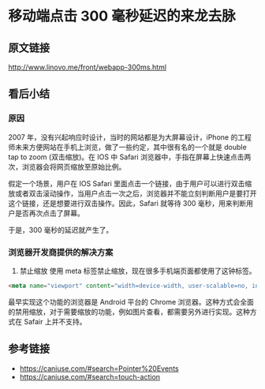 # 移动端点击 300 毫秒延迟的来龙去脉
## 原文链接
http://www.linovo.me/front/webapp-300ms.html

## 看后小结
### 原因
2007 年，没有兴起响应时设计，当时的网站都是为大屏幕设计，iPhone 的工程师未来方便网站在手机上浏览，做了一些约定，其中很有名的一个就是 double tap to zoom (双击缩放)。在 IOS 中 Safari 浏览器中，手指在屏幕上快速点击两次，浏览器会将网页缩放至原始比例。

假定一个场景，用户在 IOS Safari 里面点击一个链接，由于用户可以进行双击缩放或者双击滚动操作，当用户点击一次之后，浏览器并不能立刻判断用户是要打开这个链接，还是想要进行双击操作。因此，Safari 就等待 300 毫秒，用来判断用户是否再次点击了屏幕。

于是，300 毫秒的延迟就产生了。

### 浏览器开发商提供的解决方案
1. 禁止缩放
使用 meta 标签禁止缩放，现在很多手机端页面都使用了这钟标签。
```html
<meta name="viewport" content="width=device-width, user-scalable=no, initial-scale=1.0, maximum-scale=1.0, minimum-scale=1.0">
```
最早实现这个功能的浏览器是 Android 平台的 Chrome 浏览器。这种方式会全面的禁用缩放，对于需要缩放的功能，例如图片查看，都需要另外进行实现。这种方式在 Safair 上并不支持。
## 参考链接
- https://caniuse.com/#search=Pointer%20Events
- https://caniuse.com/#search=touch-action